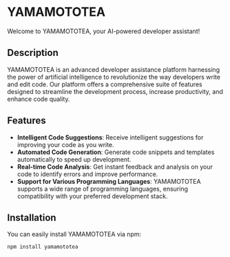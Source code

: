 # YAMAMOTOTEA

Welcome to YAMAMOTOTEA, your AI-powered developer assistant!

## Description

YAMAMOTOTEA is an advanced developer assistance platform harnessing the power of artificial intelligence to revolutionize the way developers write and edit code. Our platform offers a comprehensive suite of features designed to streamline the development process, increase productivity, and enhance code quality.

## Features

- **Intelligent Code Suggestions**: Receive intelligent suggestions for improving your code as you write.
- **Automated Code Generation**: Generate code snippets and templates automatically to speed up development.
- **Real-time Code Analysis**: Get instant feedback and analysis on your code to identify errors and improve performance.
- **Support for Various Programming Languages**: YAMAMOTOTEA supports a wide range of programming languages, ensuring compatibility with your preferred development stack.

## Installation

You can easily install YAMAMOTOTEA via npm:

```bash
npm install yamamototea

